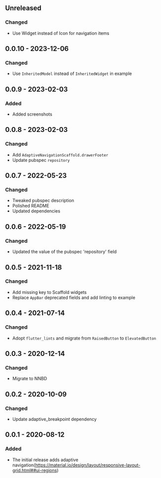 ## Unreleased
### Changed
- Use Widget instead of Icon for navigation items

## 0.0.10 - 2023-12-06
### Changed
- Use `InheritedModel` instead of `InheritedWidget` in example

## 0.0.9 - 2023-02-03
### Added
- Added screenshots

## 0.0.8 - 2023-02-03
### Changed
- Add `AdaptiveNavigationScaffold.drawerFooter`
- Update pubspec `repository`

## 0.0.7 - 2022-05-23
### Changed
- Tweaked pubspec description
- Polished README
- Updated dependencies

## 0.0.6 - 2022-05-19
### Changed
- Updated the value of the pubspec 'repository' field

## 0.0.5 - 2021-11-18
### Changed
- Add missing key to Scaffold widgets
- Replace `AppBar` deprecated fields and add linting to example

## 0.0.4 - 2021-07-14
### Changed
- Adopt `flutter_lints` and migrate from `RaisedButton` to `ElevatedButton`

## 0.0.3 - 2020-12-14
### Changed
- Migrate to NNBD

## 0.0.2 - 2020-10-09
### Changed
- Update adaptive\_breakpoint dependency

## 0.0.1 - 2020-08-12
### Added
- The initial release adds adaptive navigation(https://material.io/design/layout/responsive-layout-grid.html##ui-regions)

